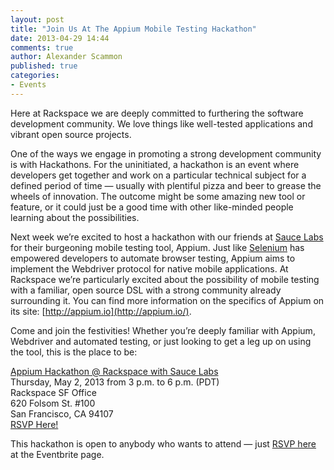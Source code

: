 ```yaml
---
layout: post
title: "Join Us At The Appium Mobile Testing Hackathon"
date: 2013-04-29 14:44
comments: true
author: Alexander Scammon
published: true
categories: 
- Events
---
```

Here at Rackspace we are deeply committed to furthering the software development community. We love things like well-tested applications and vibrant open source projects.

One of the ways we engage in promoting a strong development community is with Hackathons. For the uninitiated, a hackathon is an event where developers get together and work on a particular technical subject for a defined period of time — usually with plentiful pizza and beer to grease the wheels of innovation. The outcome might be some amazing new tool or feature, or it could just be a good time with other like-minded people learning about the possibilities.

<!-- more -->

Next week we’re excited to host a hackathon with our friends at [Sauce Labs](https://saucelabs.com/) for their burgeoning mobile testing tool, Appium. Just like [Selenium](http://docs.seleniumhq.org/) has empowered developers to automate browser testing, Appium aims to implement the Webdriver protocol for native mobile applications. At Rackspace we’re particularly excited about the possibility of mobile testing with a familiar, open source DSL with a strong community already surrounding it.  You can find more information on the specifics of Appium on its site: [http://appium.io](http://appium.io/).

Come and join the festivities! Whether you’re deeply familiar with Appium, Webdriver and automated testing, or just looking to get a leg up on using the tool, this is the place to be:

[Appium Hackathon @ Rackspace with Sauce Labs](http://appiumhackathon.eventbrite.com/)<br>
Thursday, May 2, 2013 from 3 p.m. to 6 p.m. (PDT)<br>
Rackspace SF Office<br>
620 Folsom St. #100<br>
San Francisco, CA 94107<br>
[RSVP Here!](http://appiumhackathon.eventbrite.com/)

This hackathon is open to anybody who wants to attend — just [RSVP here](http://appiumhackathon.eventbrite.com/) at the Eventbrite page.